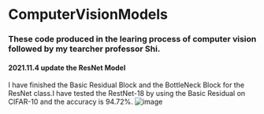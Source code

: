 # ComputerVisionModels
### These code produced in the learing process of computer vision followed by my tearcher professor Shi.
#### 2021.11.4 update the ResNet Model
I have finished the Basic Residual Block and the BottleNeck Block for the ResNet class.I have tested the RestNet-18 by using the Basic Residual on CIFAR-10 and the accuracy is 94.72%.
![image](https://user-images.githubusercontent.com/71971208/140446197-042b50a1-fcca-4091-8e2b-26169a2e4203.png)

